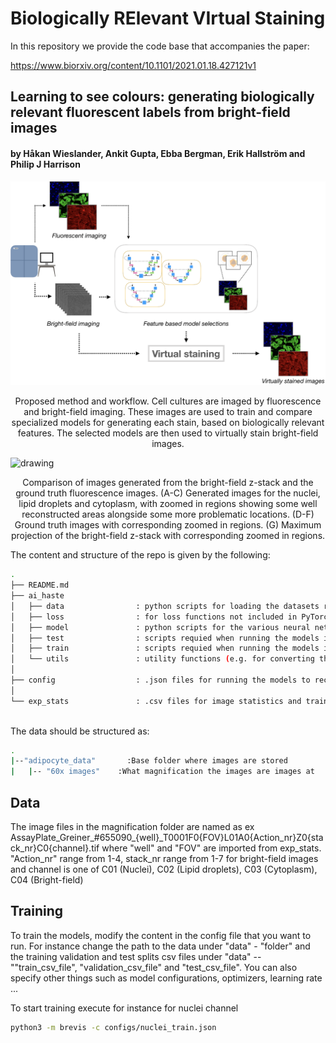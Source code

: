 # Biologically RElevant VIrtual Staining

In this repository we provide the code base that accompanies the paper:

https://www.biorxiv.org/content/10.1101/2021.01.18.427121v1

## Learning to see colours: generating biologically relevant fluorescent labels from bright-field images

#### by Håkan Wieslander, Ankit Gupta, Ebba Bergman, Erik Hallström and Philip J Harrison

<p>
    <img src="overview.png" alt="drawing" style="width:1200px;"/>
    <center>Proposed method and workflow. Cell cultures are imaged by fluorescence and bright-field imaging. These images are used to train and compare specialized models for generating each stain, based on biologically relevant features. The selected models are then used to virtually stain bright-field images.</center>
</p>

<p>
    <img src="final_results.png" alt="drawing" style="width:1200px;"/>
    <center>Comparison of images generated from the bright-field z-stack and the ground truth fluorescence images. (A-C) Generated images for the nuclei, lipid droplets and cytoplasm, with zoomed in regions showing some well reconstructed areas alongside some more problematic locations. (D-F) Ground truth images with corresponding zoomed in regions. (G) Maximum projection of the bright-field z-stack with corresponding zoomed in regions.</center>
</p>

The content and structure of the repo is given by the following: 

```sh
.
├── README.md
├── ai_haste
│   ├── data                : python scripts for loading the datasets required
│   ├── loss                : for loss functions not included in PyTorch
│   ├── model               : python scripts for the various neural networks
│   ├── test                : scripts requied when running the models in test mode
│   ├── train               : scripts requied when running the models in train mode
│   └── utils               : utility functions (e.g. for converting the images to numpy arrays for faster data loading)
│
├── config                  : .json files for running the models to reconstruct the three fluorescence channels
│                       
└── exp_stats               : .csv files for image statistics and train/test splits 
    
```

The data should be structured as:
```sh
.
|--"adipocyte_data"       :Base folder where images are stored
|   |-- "60x images"    :What magnification the images are images at
```


## Data

The image files in the magnification folder are named as ex AssayPlate_Greiner_#655090_{well}_T0001F0{FOV}L01A0{Action_nr}Z0{stack_nr}C0{channel}.tif where "well" and "FOV" are imported from exp_stats. "Action_nr" range from 1-4, stack_nr range from 1-7 for bright-field images and channel is one of C01 (Nuclei), C02 (Lipid droplets), C03 (Cytoplasm), C04 (Bright-field)

## Training

To train the models, modify the content in the config file that you want to run. For instance change the path to the data under "data" - "folder" and the training validation and test splits csv files under "data" -- ""train_csv_file", "validation_csv_file" and "test_csv_file". You can also specify other things such as model configurations, optimizers, learning rate ...

To start training execute for instance for nuclei channel
```sh
python3 -m brevis -c configs/nuclei_train.json 
```

